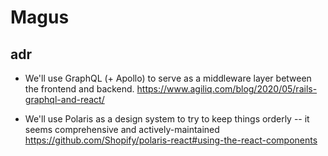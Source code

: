 # Magus

## adr

- We'll use GraphQL (+ Apollo) to serve as a middleware layer between the frontend and backend. https://www.agiliq.com/blog/2020/05/rails-graphql-and-react/ 

- We'll use Polaris as a design system to try to keep things orderly -- it seems comprehensive and actively-maintained https://github.com/Shopify/polaris-react#using-the-react-components
